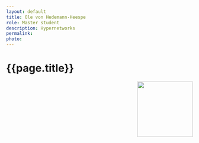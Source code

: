 ```yaml
---
layout: default
title: Ole von Hedemann-Heespe
role: Master student
description: Hypernetworks
permalink:
photo:
---
```


# {{page.title}}

<img src="{{page.photo}}" width="150px" style="float: right">